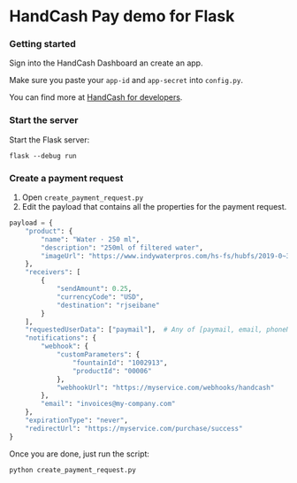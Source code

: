 # HandCash Pay demo for Flask

### Getting started
Sign into the HandCash Dashboard an create an app. 

Make sure you paste your `app-id` and `app-secret` into `config.py`.

You can find more at [HandCash for developers](https://docs.handcash.io).

### Start the server
Start the Flask server:
```shell script
flask --debug run
```

### Create a payment request
1) Open `create_payment_request.py` 
2) Edit the payload that contains all the properties for the payment request.
````python
payload = {
    "product": {
        "name": "Water · 250 ml",
        "description": "250ml of filtered water",
        "imageUrl": "https://www.indywaterpros.com/hs-fs/hubfs/2019-0~3-min.jpg?width=600&name=2019-0~3-min.jpg"
    },
    "receivers": [
        {
            "sendAmount": 0.25,
            "currencyCode": "USD",
            "destination": "rjseibane"
        }
    ],
    "requestedUserData": ["paymail"],  # Any of [paymail, email, phoneNumber]
    "notifications": {
        "webhook": {
            "customParameters": {
                "fountainId": "1002913",
                "productId": "00006"
            },
            "webhookUrl": "https://myservice.com/webhooks/handcash"
        },
        "email": "invoices@my-company.com"
    },
    "expirationType": "never",
    "redirectUrl": "https://myservice.com/purchase/success"
}
````

Once you are done, just run the script:
```shell script
python create_payment_request.py
```
